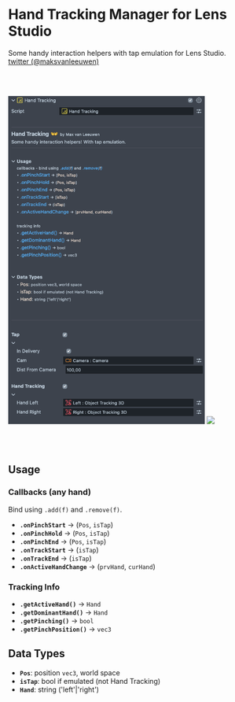 # Hand Tracking Manager for Lens Studio

Some handy interaction helpers with tap emulation for Lens Studio.
<br>[twitter (@maksvanleeuwen)](https://twitter.com/maksvanleeuwen)

<br><br>

<p float="left">
  <img src="https://github.com/max-van-leeuwen/SnapLensStudio-CodeSnippets/blob/main/Hand Tracking Setup/Media/inspector.png" width="400" />
  <img src="https://github.com/max-van-leeuwen/SnapLensStudio-CodeSnippets/blob/main/Hand Tracking Setup/Media/preview.gif" width="400" />
</p>

<br><br>

## Usage

### Callbacks (any hand)

Bind using `.add(f)` and `.remove(f)`.

- **`.onPinchStart`** → (`Pos`, `isTap`)
- **`.onPinchHold`** → (`Pos`, `isTap`)
- **`.onPinchEnd`** → (`Pos`, `isTap`)
- **`.onTrackStart`** → (`isTap`)
- **`.onTrackEnd`** → (`isTap`)
- **`.onActiveHandChange`** → (`prvHand`, `curHand`)

### Tracking Info

- **`.getActiveHand()`** → `Hand`
- **`.getDominantHand()`** → `Hand`
- **`.getPinching()`** → `bool`
- **`.getPinchPosition()`** → `vec3`

## Data Types

- **`Pos`**: position `vec3`, world space
- **`isTap`**: bool if emulated (not Hand Tracking)
- **`Hand`**: string ('left'|'right')
